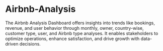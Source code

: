 # Airbnb-Analysis
The Airbnb Analysis Dashboard offers insights into trends like bookings, revenue, and user behavior through monthly, owner, country-wise, customer type, user, and Airbnb type analyses. It enables stakeholders to optimize operations, enhance satisfaction, and drive growth with data-driven decisions.
